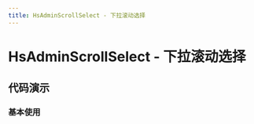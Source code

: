 ```yaml
---
title: HsAdminScrollSelect - 下拉滚动选择
---
```


# HsAdminScrollSelect - 下拉滚动选择

## 代码演示

### 基本使用

<code src="../demos/base.tsx"  background="var(--main-bg-color)" oldtitle="基本使用" ></code>
